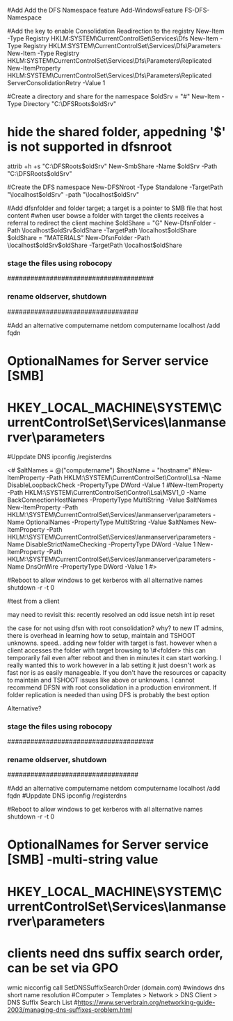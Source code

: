 #Add Add the DFS Namespace feature
Add-WindowsFeature FS-DFS-Namespace

#Add the key to enable Consolidation Readirection to the registry
New-Item -Type Registry  HKLM:SYSTEM\CurrentControlSet\Services\Dfs
New-Item -Type Registry  HKLM:SYSTEM\CurrentControlSet\Services\Dfs\Parameters
New-Item -Type Registry  HKLM:SYSTEM\CurrentControlSet\Services\Dfs\Parameters\Replicated
New-ItemProperty  HKLM:SYSTEM\CurrentControlSet\Services\Dfs\Parameters\Replicated ServerConsolidationRetry -Value 1

#Create a directory and share for the namespace
$oldSrv = "#<server>"
New-Item -Type Directory "C:\DFSRoots\$oldSrv"
# hide the shared folder, appedning '$' is not supported in dfsnroot
attrib +h +s "C:\DFSRoots\$oldSrv"
New-SmbShare -Name $oldSrv -Path "C:\DFSRoots\$oldSrv"

#Create the DFS namespace
New-DFSNroot -Type Standalone -TargetPath "\\localhost\$oldSrv" -path "\\localhost\$oldSrv"

#Add dfsnfolder and folder target; a target is a pointer to SMB file that host content
#when user bowse a folder with target the clients receives a referral to redirect the client machine
$oldShare = "G"
New-DfsnFolder -Path \\localhost\$oldSrv\$oldShare -TargetPath \\localhost\$oldShare
$oldShare = "MATERIALS"
New-DfsnFolder -Path \\localhost\$oldSrv\$oldShare -TargetPath \\localhost\$oldShare

### stage the files using robocopy ###
######################################

### rename oldserver, shutdown ###
##################################

#Add an alternative computername
netdom computername localhost /add fqdn
# OptionalNames for Server service [SMB]
# HKEY_LOCAL_MACHINE\SYSTEM\CurrentControlSet\Services\lanmanserver\parameters

#Uppdate DNS
ipconfig /registerdns


<#
$altNames = @("computername")
$hostName = "hostname"
#New-ItemProperty -Path HKLM:\SYSTEM\CurrentControlSet\Control\Lsa -Name DisableLoopbackCheck -PropertyType DWord -Value 1
#New-ItemProperty -Path HKLM:\SYSTEM\CurrentControlSet\Control\Lsa\MSV1_0 -Name BackConnectionHostNames -PropertyType MultiString -Value $altNames
New-ItemProperty -Path HKLM:\SYSTEM\CurrentControlSet\Services\lanmanserver\parameters -Name OptionalNames -PropertyType MultiString -Value $altNames
New-ItemProperty -Path HKLM:\SYSTEM\CurrentControlSet\Services\lanmanserver\parameters -Name DisableStrictNameChecking -PropertyType DWord -Value 1
New-ItemProperty -Path HKLM:\SYSTEM\CurrentControlSet\Services\lanmanserver\parameters -Name DnsOnWire -PropertyType DWord -Value 1
#>

#Reboot to allow windows to get kerberos with all alternative names
shutdown -r -t 0

#test from a client

may need to revisit this:
recently resolved an odd issue
netsh int ip reset

the case for not using dfsn with root consolidation?
why? 
to new IT admins, there is overhead in learning how to setup, maintain and TSHOOT unknowns.
speed.. adding new folder with target is fast.
however when a client accesses the folder with target browsing to \\<server>\#<server>\<folder>
this can temporarily fail even after reboot and then in minutes it can start working.
I really wanted this to work however in a lab setting it just doesn't work as fast nor is as easily manageable.
If you don't have the resources or capacity to maintain and TSHOOT issues like above or unknowns.
I cannot recommend DFSN with root consolidation in a production environment.
If folder replication is needed than using DFS is probably the best option

Alternative?

### stage the files using robocopy ###
######################################

### rename oldserver, shutdown ###
##################################

#Add an alternative computername
netdom computername localhost /add fqdn
#Uppdate DNS
ipconfig /registerdns

#Reboot to allow windows to get kerberos with all alternative names
shutdown -r -t 0

# OptionalNames for Server service [SMB] -multi-string value
# HKEY_LOCAL_MACHINE\SYSTEM\CurrentControlSet\Services\lanmanserver\parameters

# clients need dns suffix search order, can be set via GPO
wmic nicconfig call SetDNSSuffixSearchOrder (domain.com)
#windows dns short name resolution
#Computer > Templates > Network > DNS Client > DNS Suffix Search List
#https://www.serverbrain.org/networking-guide-2003/managing-dns-suffixes-problem.html
